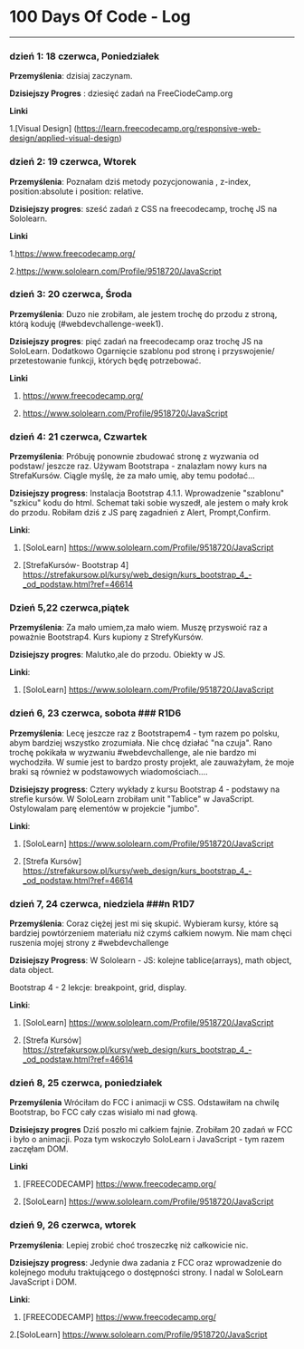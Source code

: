 # 100 Days Of Code - Log

-----------------------------------------------------------------------------------------------------------------
### dzień 1: 18 czerwca, Poniedziałek

**Przemyślenia**: dzisiaj zaczynam.

**Dzisiejszy Progres** : dziesięć zadań na FreeCiodeCamp.org 

**Linki**

1.[Visual Design] (https://learn.freecodecamp.org/responsive-web-design/applied-visual-design)

### dzień 2: 19 czerwca, Wtorek

**Przemyślenia**: Poznałam dziś metody pozycjonowania , z-index, position:absolute i position: relative.

**Dzisiejszy progres**: sześć zadań z CSS na freecodecamp, trochę JS na Sololearn.

**Linki**

1.https://www.freecodecamp.org/

2.https://www.sololearn.com/Profile/9518720/JavaScript

### dzień 3: 20 czerwca, Środa ###

**Przemyślenia**: Duzo nie zrobiłam, ale jestem trochę do przodu z stroną, którą koduję (#webdevchallenge-week1).

**Dzisiejszy progres**: pięć zadań na freecodecamp oraz trochę JS na SoloLearn. Dodatkowo Ogarnięcie szablonu pod stronę i przyswojenie/ przetestowanie funkcji, których będę potrzebować.

**Linki**

1. https://www.freecodecamp.org/

2. https://www.sololearn.com/Profile/9518720/JavaScript

### dzień 4: 21 czerwca, Czwartek ###

**Przemyślenia**: Próbuję ponownie zbudować stronę z wyzwania od podstaw/ jeszcze raz. Używam Bootstrapa - znalazłam nowy kurs na StrefaKursów. Ciągle myślę, że za mało umię, aby temu podołać...

**Dzisiejszy progress**: Instalacja Bootstrap 4.1.1. Wprowadzenie "szablonu" "szkicu" kodu do html. Schemat taki sobie wyszedł, ale jestem o mały krok do przodu. Robiłam dziś z JS parę zagadnień z Alert, Prompt,Confirm.

**Linki**:

1. [SoloLearn] https://www.sololearn.com/Profile/9518720/JavaScript

2. [StrefaKursów- Bootstrap 4] https://strefakursow.pl/kursy/web_design/kurs_bootstrap_4_-_od_podstaw.html?ref=46614


### Dzień 5,22 czerwca,piątek ###

**Przemyślenia**:
Za mało umiem,za mało wiem. Muszę przyswoić  raz a poważnie Bootstrap4.  Kurs kupiony z StrefyKursów.

**Dzisiejszy progres**: 
Malutko,ale do przodu. Obiekty  w JS.

**Linki**:

1. [SoloLearn] https://www.sololearn.com/Profile/9518720/JavaScript


### dzień 6, 23 czerwca, sobota ### R1D6

**Przemyślenia**:
Lecę jeszcze raz z Bootstrapem4 - tym razem po polsku, abym bardziej wszystko zrozumiała. Nie chcę działać "na czuja".
Rano trochę pokikała w wyzwaniu #webdevchallenge, ale nie bardzo mi wychodziła. W sumie jest to bardzo prosty projekt, ale zauważyłam, że moje braki są również w podstawowych wiadomościach.... 

**Dzisiejszy progress**: 
Cztery wykłady z kursu Bootstrap 4 - podstawy na strefie kursów. W SoloLearn zrobiłam unit "Tablice" w JavaScript. Ostylowalam parę elementów w projekcie "jumbo".

**Linki**:

1. [SoloLearn] https://www.sololearn.com/Profile/9518720/JavaScript

2. [Strefa Kursów] https://strefakursow.pl/kursy/web_design/kurs_bootstrap_4_-_od_podstaw.html?ref=46614

### dzień 7, 24 czerwca, niedziela ###n R1D7

**Przemyślenia**:
Coraz ciężej jest mi się skupić. Wybieram kursy, które są bardziej powtórzeniem materiału niż czymś całkiem nowym. Nie mam chęci ruszenia mojej strony z #webdevchallenge

**Dzisiejszy Progress**:
W Sololearn - JS: kolejne tablice(arrays), math object, data object. 

Bootstrap 4 - 2 lekcje: breakpoint, grid, display.

**Linki**:

1. [SoloLearn] https://www.sololearn.com/Profile/9518720/JavaScript

2. [Strefa Kursów] https://strefakursow.pl/kursy/web_design/kurs_bootstrap_4_-_od_podstaw.html?ref=46614

### dzień 8, 25 czerwca, poniedziałek ###

**Przemyślenia**
Wróciłam do FCC i animacji w CSS. Odstawiłam na chwilę Bootstrap, bo FCC cały czas wisiało mi nad głową.

**Dzisiejszy progres**
Dziś poszło mi całkiem fajnie. Zrobiłam 20 zadań w FCC i było o animacji. Poza tym wskoczyło SoloLearn i JavaScript - tym razem zaczęłam DOM.

**Linki**

1. [FREECODECAMP] https://www.freecodecamp.org/

2. [SoloLearn] https://www.sololearn.com/Profile/9518720/JavaScript

### dzień 9, 26 czerwca, wtorek ###

**Przemyślenia**:
Lepiej zrobić choć troszeczkę niż całkowicie nic.

**Dzisiejszy progress**:
Jedynie dwa zadania z FCC oraz wprowadzenie do kolejnego modułu traktującego o dostępności strony. I nadal w SoloLearn JavaScript i DOM.

**Linki**:

1. [FREECODECAMP] https://www.freecodecamp.org/

2.[SoloLearn] https://www.sololearn.com/Profile/9518720/JavaScript
